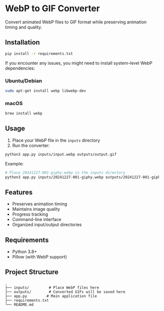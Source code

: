 # WebP to GIF Converter

Convert animated WebP files to GIF format while preserving animation timing and quality.

## Installation

```bash
pip install -r requirements.txt
```

If you encounter any issues, you might need to install system-level WebP dependencies:

### Ubuntu/Debian
```bash
sudo apt-get install webp libwebp-dev
```

### macOS
```bash
brew install webp
```

## Usage

1. Place your WebP file in the `inputs` directory
2. Run the converter:
```bash
python3 app.py inputs/input.webp outputs/output.gif
```

Example:
```bash
# Place 20241227-001-giphy.webp in the inputs directory
python3 app.py inputs/20241227-001-giphy.webp outputs/20241227-001-giphy.gif
```

## Features
- Preserves animation timing
- Maintains image quality
- Progress tracking
- Command-line interface
- Organized input/output directories

## Requirements
- Python 3.8+
- Pillow (with WebP support)

## Project Structure
```
.
├── inputs/         # Place WebP files here
├── outputs/        # Converted GIFs will be saved here
├── app.py         # Main application file
├── requirements.txt
└── README.md
```
